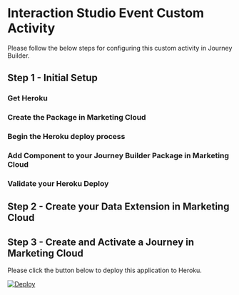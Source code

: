 <!-- Headings -->
# Interaction Studio Event Custom Activity

<p>Please follow the below steps for configuring this custom activity in Journey Builder.</p>

## Step 1 - Initial Setup

### Get Heroku

### Create the Package in Marketing Cloud

### Begin the Heroku deploy process

### Add Component to your Journey Builder Package in Marketing Cloud

### Validate your Heroku Deploy

## Step 2 - Create your Data Extension in Marketing Cloud

## Step 3 - Create and Activate a Journey in Marketing Cloud

<p>Please click the button below to deploy this application to Heroku.</p>

[![Deploy](https://www.herokucdn.com/deploy/button.svg)](https://heroku.com/deploy)